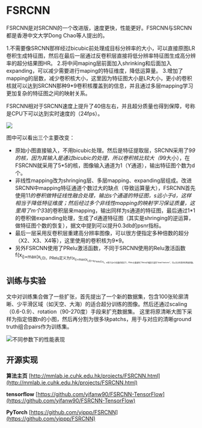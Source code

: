 # FSRCNN #

FSRCNN是对SRCNN的一个改进版，速度更快，性能更好。FSRCNN与SRCNN都是香港中文大学Dong Chao等人提出的。

1.不需要像SRCNN那样经过bicubic前处理成目标分辨率的大小，可以直接原图LR卷积生成特征图，然后在最后一层通过反卷积层直接将低分辨率特征图生成高分辨率的超分结果图HR。
2.将中间maping层前面加入shrinking和后面加入expanding，可以减少需要进行maping的特征维度，降低运算量。
3.增加了mapping的层数，减少卷积核大小，这里因为特征图大小是LR大小，更小的卷积核就可以达到SRCNN那种9*9卷积核覆盖到的信息，并且通过多层mapping学习更加复杂的特征图之间的映射关系。

FSRCNN相对于SRCNN速度上提升了40倍左右，并且超分质量也得到保障，号称是CPU下可以达到实时速度的（24fps）。

![](https://github.com/jlygit/AI-video-enhance/blob/master/super%20resolution/image/QQ%E6%88%AA%E5%9B%BE20181217195042.jpg)

图中可以看出三个主要改变：

- 原始小图直接输入，不用bicubic处理。然后是特征提取层，SRCNN采用了9*9的核，因为其输入是通过bicubic的处理，所以卷积核比较大（9*9大小），在FSRCNN就采用了5*5的核，图像输入通道为1（Y通道），输出特征图个数为d个。
- 非线性mapping改为shringing层、多层mapping、expanding层组成。改进SRCNN中mapping特征通道个数过大的缺点（导致运算量大），FSRCNN首先使用1*1的卷积做特征线性融合处理，输出s个通道的特征图，s远小于d，这样相当于降低特征维度；然后经过多个非线性mapping的映射学习保证质量，这里用了m个3*3的卷积层来mapping，输出同样为s通道的特征图，最后通过1*1的卷积做expanding处理，生成了d通道特征图（其实是shringing的逆运算，做特征图个数的恢复），据文中提到可以提升0.3db的psnr指标。
- 最后一层采用反卷积层重建高分辨率图像，可以很方便指定多种倍数的超分（X2、X3、X4等），这里使用的卷积核为9*9。
- 另外FSRCNN使用了PRelu激活函数，不同于SRCNN使用的Relu激活函数f(x<sub>i)=max(x<sub>i,0)，PRelu定义为f(x<sub>i)=max(x<sub>i,0)+a<sub>i*min(0,x<sub>i)，ai用于当xi为负数的情况下。PRelu主要避免了Relu中0梯度引起的“dead features”，可以充分利用所有网络参数。

## 训练与实验 ##
文中对训练集合做了一些扩张，首先提出了一个新的数据集，包含100张轮廓清晰、少平滑区域（如天空、大海）的适合超分训练的图像。然后还通过scaling（0.6-0.9）、rotation（90-270度）手段来扩充数据集。
这里将原清晰大图下采样为指定倍数n的小图，然后再分割为很多块patchs，用于与对应的清晰ground truth组合pairs作为训练集。

![不同参数下的性能表现](https://github.com/jlygit/AI-video-enhance/blob/master/super%20resolution/image/image.png)

## 开源实现 ##

**算法主页**  [http://mmlab.ie.cuhk.edu.hk/projects/FSRCNN.html](http://mmlab.ie.cuhk.edu.hk/projects/FSRCNN.html)

**tensorflow**  [https://github.com/yifanw90/FSRCNN-TensorFlow](https://github.com/yifanw90/FSRCNN-TensorFlow)

**PyTorch** [https://github.com/yippp/FSRCNN](https://github.com/yippp/FSRCNN)

